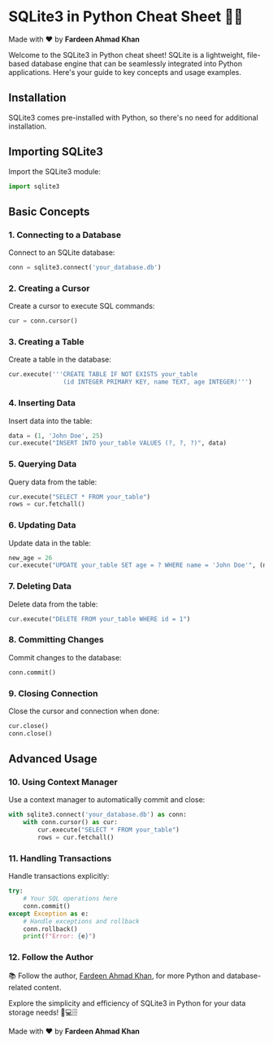 # SQLite3 in Python Cheat Sheet 📝🐍

Made with :heart: by **Fardeen Ahmad Khan**

Welcome to the SQLite3 in Python cheat sheet! SQLite is a lightweight, file-based database engine that can be seamlessly integrated into Python applications. Here's your guide to key concepts and usage examples.

## Installation

SQLite3 comes pre-installed with Python, so there's no need for additional installation.

## Importing SQLite3

Import the SQLite3 module:

```python
import sqlite3
```

## Basic Concepts

### 1. Connecting to a Database

Connect to an SQLite database:

```python
conn = sqlite3.connect('your_database.db')
```

### 2. Creating a Cursor

Create a cursor to execute SQL commands:

```python
cur = conn.cursor()
```

### 3. Creating a Table

Create a table in the database:

```python
cur.execute('''CREATE TABLE IF NOT EXISTS your_table
               (id INTEGER PRIMARY KEY, name TEXT, age INTEGER)''')
```

### 4. Inserting Data

Insert data into the table:

```python
data = (1, 'John Doe', 25)
cur.execute("INSERT INTO your_table VALUES (?, ?, ?)", data)
```

### 5. Querying Data

Query data from the table:

```python
cur.execute("SELECT * FROM your_table")
rows = cur.fetchall()
```

### 6. Updating Data

Update data in the table:

```python
new_age = 26
cur.execute("UPDATE your_table SET age = ? WHERE name = 'John Doe'", (new_age,))
```

### 7. Deleting Data

Delete data from the table:

```python
cur.execute("DELETE FROM your_table WHERE id = 1")
```

### 8. Committing Changes

Commit changes to the database:

```python
conn.commit()
```

### 9. Closing Connection

Close the cursor and connection when done:

```python
cur.close()
conn.close()
```

## Advanced Usage

### 10. Using Context Manager

Use a context manager to automatically commit and close:

```python
with sqlite3.connect('your_database.db') as conn:
    with conn.cursor() as cur:
        cur.execute("SELECT * FROM your_table")
        rows = cur.fetchall()
```

### 11. Handling Transactions

Handle transactions explicitly:

```python
try:
    # Your SQL operations here
    conn.commit()
except Exception as e:
    # Handle exceptions and rollback
    conn.rollback()
    print(f"Error: {e}")
```

### 12. Follow the Author

📚 Follow the author, [Fardeen Ahmad Khan](https://github.com/I-Fardeen), for more Python and database-related content.

Explore the simplicity and efficiency of SQLite3 in Python for your data storage needs! 🐍💻🗄️

Made with :heart: by **Fardeen Ahmad Khan**
